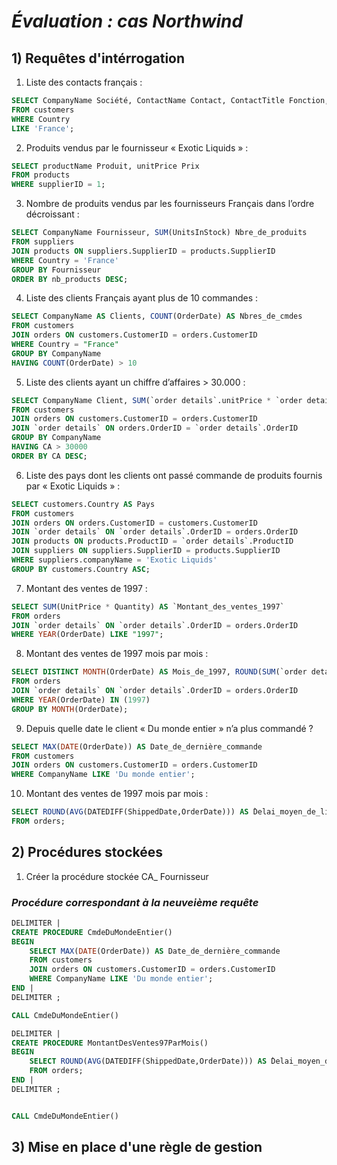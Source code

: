 # *Évaluation :* ***cas Northwind***

## **1) Requêtes d'intérrogation**

01. Liste des contacts français :
```sql
SELECT CompanyName Société, ContactName Contact, ContactTitle Fonction, Phone Num_de_téléphone
FROM customers
WHERE Country
LIKE 'France';
```

02. Produits vendus par le fournisseur « Exotic Liquids » :
```sql
SELECT productName Produit, unitPrice Prix
FROM products
WHERE supplierID = 1;
```
03. Nombre de produits vendus par les fournisseurs Français dans l’ordre décroissant :
```sql
SELECT CompanyName Fournisseur, SUM(UnitsInStock) Nbre_de_produits
FROM suppliers
JOIN products ON suppliers.SupplierID = products.SupplierID
WHERE Country = 'France'
GROUP BY Fournisseur
ORDER BY nb_products DESC;
```
04. Liste des clients Français ayant plus de 10 commandes :
```sql
SELECT CompanyName AS Clients, COUNT(OrderDate) AS Nbres_de_cmdes
FROM customers
JOIN orders ON customers.CustomerID = orders.CustomerID
WHERE Country = "France" 
GROUP BY CompanyName
HAVING COUNT(OrderDate) > 10
```
05. Liste des clients ayant un chiffre d’affaires > 30.000 :
```sql
SELECT CompanyName Client, SUM(`order details`.unitPrice * `order details`.Quantity) CA, Country Pays
FROM customers
JOIN orders ON customers.CustomerID = orders.CustomerID
JOIN `order details` ON orders.OrderID = `order details`.OrderID 
GROUP BY CompanyName 
HAVING CA > 30000
ORDER BY CA DESC;
```
06. Liste des pays dont les clients ont passé commande de produits fournis par « Exotic Liquids » :
```sql
SELECT customers.Country AS Pays
FROM customers
JOIN orders ON orders.CustomerID = customers.CustomerID
JOIN `order details` ON `order details`.OrderID = orders.OrderID
JOIN products ON products.ProductID = `order details`.ProductID
JOIN suppliers ON suppliers.SupplierID = products.SupplierID
WHERE suppliers.companyName = 'Exotic Liquids'
GROUP BY customers.Country ASC;
```
07. Montant des ventes de 1997 :
```sql
SELECT SUM(UnitPrice * Quantity) AS `Montant_des_ventes_1997`
FROM orders
JOIN `order details` ON `order details`.OrderID = orders.OrderID
WHERE YEAR(OrderDate) LIKE "1997";
```
08. Montant des ventes de 1997 mois par mois :
```sql
SELECT DISTINCT MONTH(OrderDate) AS Mois_de_1997, ROUND(SUM(`order details`.UnitPrice*`order details`.Quantity),2) AS `Montant_des_ventes_de_1997`
FROM orders
JOIN `order details` ON `order details`.OrderID = orders.OrderID
WHERE YEAR(OrderDate) IN (1997)
GROUP BY MONTH(OrderDate);
```
09. Depuis quelle date le client « Du monde entier » n’a plus commandé ?
```sql
SELECT MAX(DATE(OrderDate)) AS Date_de_dernière_commande
FROM customers
JOIN orders ON customers.CustomerID = orders.CustomerID
WHERE CompanyName LIKE 'Du monde entier';
```
10. Montant des ventes de 1997 mois par mois :
```sql
SELECT ROUND(AVG(DATEDIFF(ShippedDate,OrderDate))) AS ̀Delai_moyen_de_livraison_en_jours
FROM orders;
```

## **2) Procédures stockées**
01. Créer la procédure stockée CA_ Fournisseur  
### *Procédure correspondant à la neuveième requête*
```sql
DELIMITER |
CREATE PROCEDURE CmdeDuMondeEntier()
BEGIN
    SELECT MAX(DATE(OrderDate)) AS Date_de_dernière_commande
    FROM customers
    JOIN orders ON customers.CustomerID = orders.CustomerID
    WHERE CompanyName LIKE 'Du monde entier';
END |
DELIMITER ;

CALL CmdeDuMondeEntier()
```
<!-- mettre un ; aprés END si je test avec l'extention mysql -->

```sql
DELIMITER |
CREATE PROCEDURE MontantDesVentes97ParMois()
BEGIN
    SELECT ROUND(AVG(DATEDIFF(ShippedDate,OrderDate))) AS ̀Delai_moyen_de_livraison_en_jours
    FROM orders;
END |
DELIMITER ;


CALL CmdeDuMondeEntier()

```
<!-- Ne pas oublier les parenthèses à la création -->
## 3) **Mise en place d'une règle de gestion**
```sql

```